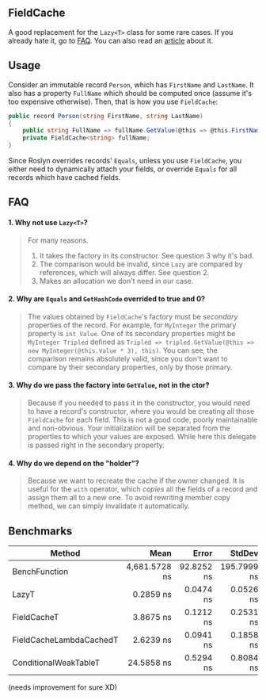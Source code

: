 ## FieldCache

A good replacement for the `Lazy<T>` class for some rare cases. If you already hate it, go to [FAQ](#FAQ). You can also read an [article](https://habr.com/en/post/545936/) about it.

## Usage

Consider an immutable record `Person`, which has `FirstName` and `LastName`. It also has a property
`FullName` which should be computed once (assume it's too expensive otherwise). Then, that is how
you use `FieldCache`:
```cs
public record Person(string FirstName, string LastName)
{
    public string FullName => fullName.GetValue(@this => @this.FirstName + " " + @this.LastName, this);
    private FieldCache<string> fullName;
}
```

Since Roslyn overrides records' `Equals`, unless you use `FieldCache`, you either need to dynamically attach your fields,
or override `Equals` for all records which have cached fields.

## FAQ

#### 1. Why not use `Lazy<T>`?
> For many reasons. 
> 1. It takes the factory in its constructor. See question 3 why it's bad.
> 2. The comparison would be invalid, since `Lazy` are compared by references, which will always differ. See question 2.
> 3. Makes an allocation we don't need in our case.

#### 2. Why are `Equals` and `GetHashCode` overrided to true and 0?
> The values obtained by `FieldCache`'s factory must be *secondary* properties of the record. For example, for `MyInteger` the primary property is `int Value`. One of its secondary properties might be `MyInteger Tripled` defined as `Tripled => tripled.GetValue(@this => new MyInteger(@this.Value * 3), this)`. You can see, the comparison remains absolutely valid, since you don't want to compare by their secondary properties, only by those primary.

#### 3. Why do we pass the factory into `GetValue`, not in the ctor?
> Because if you needed to pass it in the constructor, you would need to have a record's constructor, where you would be creating all those `FieldCache` for each field. This is not a good code, poorly maintainable and non-obvious. Your initialization will be separated from the properties to which your values are exposed. While here this delegate is passed right in the secondary property.

#### 4. Why do we depend on the "holder"?
> Because we want to recreate the cache if the owner changed. It is useful for the `with` operator, which *copies* all the fields of a record and assign them all to a new one. To avoid rewriting member copy method, we can simply invalidate it automatically.

## Benchmarks

|                  Method |          Mean |      Error |      StdDev |
|------------------------ |--------------:|-----------:|------------:|
|           BenchFunction | 4,681.5728 ns | 92.8252 ns | 195.7999 ns |
|                   LazyT |     0.2859 ns |  0.0474 ns |   0.0526 ns |
|             FieldCacheT |     3.8675 ns |  0.1212 ns |   0.2531 ns |
| FieldCacheLambdaCachedT |     2.6239 ns |  0.0941 ns |   0.1858 ns |
|   ConditionalWeakTableT |    24.5858 ns |  0.5294 ns |   0.8084 ns |

(needs improvement for sure XD)
